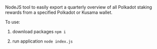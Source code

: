 NodeJS tool to easily export a quarterly overview of all Polkadot staking rewards from a specified Polkadot or Kusama wallet.

To use:

1. download packages
`npm i`

2. run application
`node index.js`
